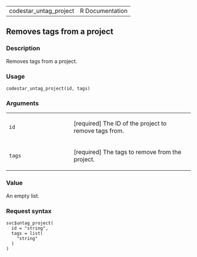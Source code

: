 <table style="width: 100%;">
<tbody>
<tr class="odd">
<td>codestar_untag_project</td>
<td style="text-align: right;">R Documentation</td>
</tr>
</tbody>
</table>

## Removes tags from a project

### Description

Removes tags from a project.

### Usage

    codestar_untag_project(id, tags)

### Arguments

<table>
<colgroup>
<col style="width: 35%" />
<col style="width: 65%" />
</colgroup>
<tbody>
<tr class="odd">
<td><code id="codestar_untag_project_:_id">id</code></td>
<td><p>[required] The ID of the project to remove tags from.</p></td>
</tr>
<tr class="even">
<td><code id="codestar_untag_project_:_tags">tags</code></td>
<td><p>[required] The tags to remove from the project.</p></td>
</tr>
</tbody>
</table>

### Value

An empty list.

### Request syntax

    svc$untag_project(
      id = "string",
      tags = list(
        "string"
      )
    )
